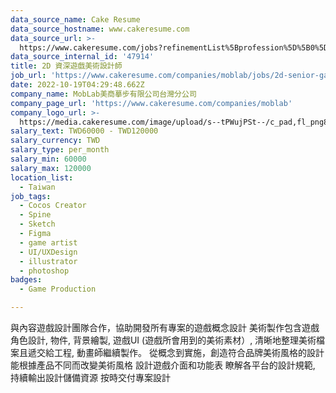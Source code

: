 ```yaml
---
data_source_name: Cake Resume
data_source_hostname: www.cakeresume.com
data_source_url: >-
  https://www.cakeresume.com/jobs?refinementList%5Bprofession%5D%5B0%5D=game-production&range%5Bsalary_range%5D%5Bmin%5D=1000000
data_source_internal_id: '47914'
title: 2D 資深遊戲美術設計師
job_url: 'https://www.cakeresume.com/companies/moblab/jobs/2d-senior-game-art-designer'
date: 2022-10-19T04:29:48.662Z
company_name: MobLab美商摹步有限公司台灣分公司
company_page_url: 'https://www.cakeresume.com/companies/moblab'
company_logo_url: >-
  https://media.cakeresume.com/image/upload/s--tPWujPSt--/c_pad,fl_png8,h_200,w_200/v1661959769/rjfvb52cd6io1hzqo3dj.png
salary_text: TWD60000 - TWD120000
salary_currency: TWD
salary_type: per_month
salary_min: 60000
salary_max: 120000
location_list:
  - Taiwan
job_tags:
  - Cocos Creator
  - Spine
  - Sketch
  - Figma
  - game artist
  - UI/UXDesign
  - illustrator
  - photoshop
badges:
  - Game Production

---
```


與內容遊戲設計團隊合作，協助開發所有專案的遊戲概念設計 美術製作包含遊戲角色設計, 物件, 背景繪製, 遊戲UI (遊戲所會用到的美術素材）, 清晰地整理美術檔案且遞交給工程, 動畫師繼續製作。 從概念到實施，創造符合品牌美術風格的設計 能根據產品不同而改變美術風格 設計遊戲介面和功能表 瞭解各平台的設計規範, 持續輸出設計儲備資源 按時交付專案設計